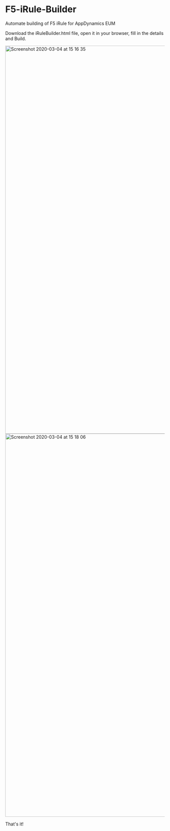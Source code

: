# F5-iRule-Builder
Automate building of F5 iRule for AppDynamics EUM

Download the iRuleBuilder.html file, open it in your browser, fill in the details and Build. 


<img width="1225" alt="Screenshot 2020-03-04 at 15 16 35" src="https://user-images.githubusercontent.com/2548160/75894198-c92d1100-5e2b-11ea-8f4b-3068f10421e9.png">


<img width="1210" alt="Screenshot 2020-03-04 at 15 18 06" src="https://user-images.githubusercontent.com/2548160/75894391-0e514300-5e2c-11ea-989a-2667a3395e89.png">


That's it!
